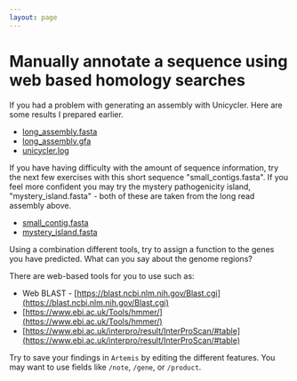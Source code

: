 ```yaml
---
layout: page
---
```


# Manually annotate a sequence using web based homology searches

If you had a problem with generating an assembly with Unicycler. Here are some results I prepared earlier. 

* [long_assembly.fasta](/seq-analysis/long_assembly.fasta)
* [long_assembly.gfa](/seq-analysis/long_assembly.gfa)
* [unicycler.log](/seq-analysis/unicycler.log)

If you have having difficulty with the amount of sequence information, try the next few exercises with this short sequence "small_contigs.fasta". If you feel more confident you may try the mystery pathogenicity island, "mystery_island.fasta" - both of these are taken from the long read assembly above. 

* [small_contig.fasta](/seq-analysis/small_contigs.fasta)
* [mystery_island.fasta](/seq-analysis/mystery_island.fasta)

Using a combination different tools, try to assign a function to the genes you have predicted. What can you say about the genome regions?

There are web-based tools for you to use such as: 

* Web BLAST - [https://blast.ncbi.nlm.nih.gov/Blast.cgi](https://blast.ncbi.nlm.nih.gov/Blast.cgi)
* [https://www.ebi.ac.uk/Tools/hmmer/](https://www.ebi.ac.uk/Tools/hmmer/)
* [https://www.ebi.ac.uk/interpro/result/InterProScan/#table](https://www.ebi.ac.uk/interpro/result/InterProScan/#table)

Try to save your findings in `Artemis` by editing the different features. You may want to use fields like `/note`, `/gene`, or `/product`. 